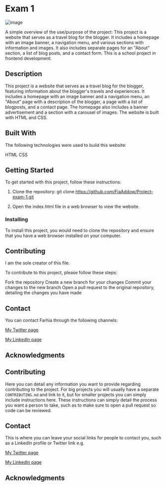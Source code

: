 # Exam 1

![image](https://user-images.githubusercontent.com/52622303/164316813-4b12d99f-aeb7-4069-85cf-e72b3a50ac99.png)

A simple overview of the use/purpose of the project:
This project is a website that serves as a travel blog for the blogger. It includes a homepage with an image banner, a navigation menu, and various sections with information and images. It also includes separate pages for an "About" section, a list of blog posts, and a contact form. This is a school project in frontend development.



## Description

This project is a website that serves as a travel blog for the blogger, featuring information about the blogger's travels and experiences. It includes a homepage with an image banner and a navigation menu, an "About" page with a description of the blogger, a page with a list of blogposts, and a contact page. The homepage also includes a banner advertisement and a section with a carousel of images. The website is built with HTML and CSS.



## Built With

The following technologies were used to build this website:

HTML
CSS


## Getting Started
To get started with this project, follow these instructions:

1. Clone the repository:
git clone https://github.com/FiaAddow/Project-exam-1.git

2. Open the index.html file in a web browser to view the website.


### Installing

To install this project, you would need to clone the repository and ensure that you have a web browser installed on your computer.





## Contributing
I am the sole creator of this file.

To contribute to this project, please follow these steps:

Fork the repository
Create a new branch for your changes
Commit your changes to the new branch
Open a pull request to the original repository, detailing the changes you have made


## Contact

You can contact Farhia through the following channels:

[My Twitter page](https://www.linkedin.com/in/farhia-d-addow-b85690175/)

[My LinkedIn page](https://twitter.com/FiaAddow)





## Acknowledgments








## Contributing

Here you can detail any information you want to provide regarding contributing to the project. For big projects you will usually have a separate `CONTRIBUTING.md` and link to it, but for smaller projects you can simply include instructions here. These instructions can simply detail the process you want a person to take, such as to make sure to open a pull request so code can be reviewed.

## Contact

This is where you can leave your social links for people to contact you, such as a LinkedIn profile or Twitter link e.g.

[My Twitter page](www.twitter.com)

[My LinkedIn page](www.linkedin.com)



## Acknowledgments


